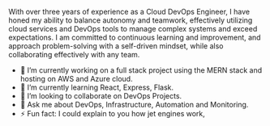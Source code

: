 


With over three years of experience as a Cloud DevOps Engineer, I have honed my ability to balance autonomy and teamwork, effectively utilizing cloud services and DevOps tools to manage complex systems and exceed expectations. I am committed to continuous learning and improvement, and approach problem-solving with a self-driven mindset, while also collaborating effectively with any team.


- 🔭 I’m currently working on a full stack project using the MERN stack and hosting on AWS and Azure cloud.
- 🌱 I’m currently learning React, Express, Flask.
- 👯 I’m looking to collaborate on DevOps Projects.
- 💬 Ask me about DevOps, Infrastructure, Automation and Monitoring.
- ⚡ Fun fact: I could explain to you how jet engines work,
